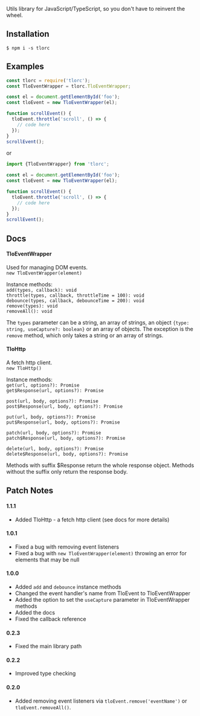 Utils library for JavaScript/TypeScript, so you don't have to reinvent the wheel.

## Installation
`$ npm i -s tlorc`

## Examples

```js
const tlorc = require('tlorc');
const TloEventWrapper = tlorc.TloEventWrapper;

const el = document.getElementById('foo');
const tloEvent = new TloEventWrapper(el);

function scrollEvent() {
  tloEvent.throttle('scroll', () => {
    // code here
  });
}
scrollEvent();
```
or
```js
import {TloEventWrapper} from 'tlorc';

const el = document.getElementById('foo');
const tloEvent = new TloEventWrapper(el);

function scrollEvent() {
  tloEvent.throttle('scroll', () => {
    // code here
  });
}
scrollEvent();
```

## Docs
#### TloEventWrapper
Used for managing DOM events.\
`new TloEventWrapper(element)`

Instance methods:\
`add(types, callback): void`\
`throttle(types, callback, throttleTime = 100): void `\
`debounce(types, callback, debounceTime = 200): void`\
`remove(types): void`\
`removeAll(): void`

The `types` parameter can be a string, an array of strings, an object `{type: string, useCapture?: boolean}` or 
an array of objects. The exception is the `remove` method, which only takes a string or an array of strings.
#### TloHttp
A fetch http client.\
`new TloHttp()`

Instance methods:\
`get(url, options?): Promise`\
`get$Response(url, options?): Promise`

`post(url, body, options?): Promise`\
`post$Response(url, body, options?): Promise`

`put(url, body, options?): Promise`\
`put$Response(url, body, options?): Promise`

`patch(url, body, options?): Promise`\
`patch$Response(url, body, options?): Promise`

`delete(url, body, options?): Promise`\
`delete$Response(url, body, options?): Promise`

Methods with suffix $Response return the whole response object. Methods without the suffix only return the response body.

## Patch Notes
#### 1.1.1
- Added TloHttp - a fetch http client (see docs for more details)
#### 1.0.1
- Fixed a bug with removing event listeners
- Fixed a bug with `new TloEventWrapper(element)` throwing an error for elements that may be null
#### 1.0.0
- Added `add` and `debounce` instance methods
- Changed the event handler's name from TloEvent to TloEventWrapper
- Added the option to set the `useCapture` parameter in TloEventWrapper methods
- Added the docs
- Fixed the callback reference
#### 0.2.3
- Fixed the main library path
#### 0.2.2
- Improved type checking
#### 0.2.0
- Added removing event listeners via `tloEvent.remove('eventName')` or `tloEvent.removeAll()`.
